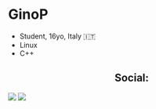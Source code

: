 <h1>GinoP</h1>

- Student, 16yo, Italy 🇮🇹
- Linux
- C++

<div align="center">
  <h2>Social:</h2>
</div>

<p>

[<img src="https://img.shields.io/badge/-GitHub-181717?style=flat-square&logo=github" />](https://github.com/ginop-1)
[<img src="https://img.shields.io/twitter/url?color=%20&label=%20&logo=reddit&logoColor=%20&style=social&url=https%3A%2F%2Fgithub.com%2Fginop-1" />](https://www.reddit.com/user/Take_F)
</p>
